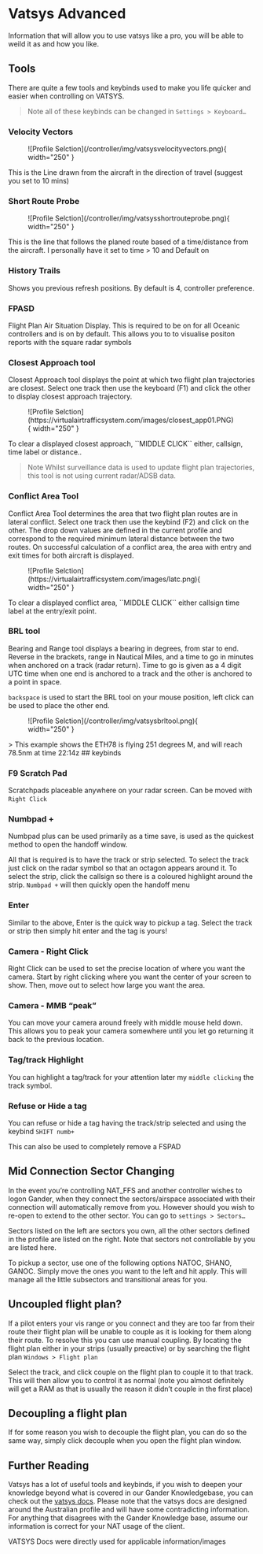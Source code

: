 # Vatsys Advanced
Information that will allow you to use vatsys like a pro, you will be able to weild it as and how you like.

## Tools
There are quite a few tools and keybinds used to make you life quicker and easier when controlling on VATSYS.

> Note all of these keybinds can be changed in ``Settings > Keyboard…``

### Velocity Vectors
<figure markdown>
![Profile Selction](/controller/img/vatsysvelocityvectors.png){ width="250" }
  <figcaption></figcaption>
</figure>
This is the Line drawn from the aircraft in the direction of travel (suggest you set to 10 mins)

### Short Route Probe
<figure markdown>
![Profile Selction](/controller/img/vatsysshortrouteprobe.png){ width="250" }
  <figcaption></figcaption>
</figure>
This is the line that follows the planed route based of a time/distance from the aircraft. I personally have it set to time > 10 and Default on

### History Trails
Shows you previous refresh positions. By default is 4, controller preference.
### FPASD
Flight Plan Air Situation Display. This is required to be on for all Oceanic controllers and is on by default. This allows you to to visualise positon reports with the square radar symbols

### Closest Approach tool
Closest Approach tool  displays the point at which two flight plan trajectories are closest. Select one track then use the keyboard (F1) and click the other to display closest approach trajectory.
<figure markdown>
![Profile Selction](https://virtualairtrafficsystem.com/images/closest_app01.PNG){ width="250" }
  <figcaption></figcaption>
</figure>
To clear a displayed closest approach, ``MIDDLE CLICK`` either, callsign, time label or distance..

> Note Whilst surveillance data is used to update flight plan trajectories, this tool is not using current radar/ADSB data.

### Conflict Area Tool
Conflict Area Tool determines the area that two flight plan routes are in lateral conflict. Select one track then use the keybind (F2) and click on the other. The drop down values are defined in the current profile and correspond to the required minimum lateral distance between the two routes. On successful calculation of a conflict area, the area with entry and exit times for both aircraft is displayed.
<figure markdown>
![Profile Selction](https://virtualairtrafficsystem.com/images/latc.png){ width="250" }
  <figcaption></figcaption>
</figure>
To clear a displayed conflict area, ``MIDDLE CLICK`` either callsign time label at the entry/exit point.

### BRL tool
Bearing and Range tool displays a bearing in degrees, from star to end. Reverse in the brackets, range in Nautical Miles, and a time to go in minutes when anchored on a track (radar return). Time to go is given as a 4 digit UTC time when one end is anchored to a track and the other is anchored to a point in space.

``backspace`` is used to start the BRL tool on your mouse position, left click can be used to place the other end.
<figure markdown>
![Profile Selction](/controller/img/vatsysbrltool.png){ width="250" }
  <figcaption></figcaption>
</figure>
> This example shows the ETH78 is flying 251 degrees M, and will reach 78.5nm at time 22:14z
## keybinds

### F9 Scratch Pad
Scratchpads placeable anywhere on your radar screen. Can be moved with ``Right Click``

### Numbpad +
Numbpad plus can be used primarily as a time save, is used as the quickest method to open the handoff window. 

All that is required is to have the track or strip selected. To select the track just click on the radar symbol so that an octagon appears around it. To select the strip, click the callsign so there is a coloured highlight around the strip. ``Numbpad +`` will then quickly open the handoff menu

### Enter

Similar to the above, Enter is the quick way to pickup a tag. Select the track or strip then simply hit enter and the tag is yours!

### Camera - Right Click

Right Click can be used to set the precise location of where you want the camera. 
Start by right clicking where you want the center of your screen to show. Then, move out to select how large you want the area.

### Camera - MMB “peak”

You can move your camera around freely with middle mouse held down. This allows you to peak your camera somewhere until you let go returning it back to the previous location.

### Tag/track Highlight
You can highlight a tag/track for your attention later my ``middle clicking`` the track symbol.

### Refuse or Hide a tag
You can refuse or hide a tag having the track/strip selected and using the keybind ``SHIFT numb+``

This can also be used to completely remove a FSPAD

## Mid Connection Sector Changing
In the event you’re controlling NAT_FFS and another controller wishes to logon Gander, when they connect the sectors/airspace associated with their connection will automatically remove from you. However should you wish to re-open to extend to the other sector. You can go to ``settings > Sectors…``

Sectors listed on the left are sectors you own, all the other sectors defined in the profile are listed on the right. Note that sectors not controllable by you are listed here.

To pickup a sector, use one of the following options NATOC, SHANO, GANOC. Simply move the ones you want to the left and hit apply. This will manage all the little subsectors and transitional areas for you. 

## Uncoupled flight plan?
If a pilot enters your vis range or you connect and they are too far from their route their flight plan will be unable to couple as it is looking for them along their route. To resolve this you can use manual coupling. By locating the flight plan either in your strips (usually preactive) or by searching the flight plan ``Windows > Flight plan``

Select the track, and click couple on the flight plan to couple it to that track. This will then allow you to control it as normal (note you almost definitely will get a RAM as that is usually the reason it didn’t couple in the first place)
## Decoupling a flight plan
If for some reason you wish to decouple the flight plan, you can do so the same way, simply click decouple when you open the flight plan window.
## Further Reading
Vatsys has a lot of useful tools and keybinds, if you wish to deepen your knowledge beyond what is covered in our Gander Knowledgebase, you can check out the [vatsys docs](https://virtualairtrafficsystem.com/docs/). Please note that the vatsys docs are designed around the Australian profile and will have some contradicting information. For anything that disagrees with the Gander Knowledge base, assume our information is correct for your NAT usage of the client.

VATSYS Docs were directly used for applicable information/images